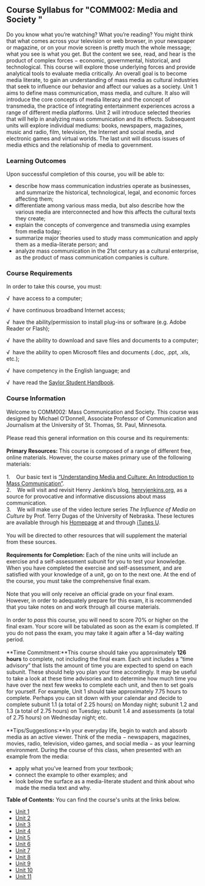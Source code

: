 Course Syllabus for "COMM002: Media and Society "
-------------------------------------------------

Do you know what you’re watching? What you’re reading? You might think
that what comes across your television or web browser, in your newspaper
or magazine, or on your movie screen is pretty much the whole message;
what you see is what you get. But the content we see, read, and hear is
the product of complex forces − economic, governmental, historical, and
technological. This course will explore those underlying forces and
provide analytical tools to evaluate media critically. An overall goal
is to become media literate, to gain an understanding of mass media as
cultural industries that seek to influence our behavior and affect our
values as a society. Unit 1 aims to define mass communication, mass
media, and culture. It also will introduce the core concepts of media
literacy and the concept of transmedia, the practice of integrating
entertainment experiences across a range of different media platforms.
Unit 2 will introduce selected theories that will help in analyzing mass
communication and its effects. Subsequent units will explore individual
mediums: books, newspapers, magazines, music and radio, film,
television, the Internet and social media, and electronic games and
virtual worlds. The last unit will discuss issues of media ethics and
the relationship of media to government.

### Learning Outcomes

Upon successful completion of this course, you will be able to:

-   describe how mass communication industries operate as businesses,
    and summarize the historical, technological, legal, and economic
    forces affecting them;
-   differentiate among various mass media, but also describe how the
    various media are interconnected and how this affects the cultural
    texts they create;
-   explain the concepts of convergence and transmedia using examples
    from media today;
-   summarize major theories used to study mass communication and apply
    them as a media-literate person; and
-   analyze mass communication in the 21st century as a cultural
    enterprise, as the product of mass communication companies is
    culture.

### Course Requirements

In order to take this course, you must:  
  
 √  have access to a computer;  
  
 √  have continuous broadband Internet access;  
  
 √  have the ability/permission to install plug-ins or software (e.g.
Adobe Reader or Flash);  
  
 √  have the ability to download and save files and documents to a
computer;  
  
 √  have the ability to open Microsoft files and documents (.doc, .ppt,
.xls, etc.);  
  
 √  have competency in the English language; and  
  
 √  have read the [Saylor Student
Handbook](http://www.saylor.org/site/wp-content/uploads/2012/05/Saylor-StudentHandbook.pdf).

### Course Information

Welcome to COMM002: Mass Communication and Society. This course was
designed by Michael O’Donnell, Associate Professor of Communication and
Journalism at the University of St. Thomas, St. Paul, Minnesota.  
    
 Please read this general information on this course and its
requirements:  
    
 **Primary Resources:** This course is composed of a range of different
free, online materials. However, the course makes primary use of the
following materials:  
    
 1.    Our basic text is [“Understanding Media and Culture: An
Introduction to Mass
Communication”](http://www.saylor.org/site/textbooks/Understanding%20Media%20and%20Culture.pdf).  
 2.    We will visit and revisit Henry Jenkins’s blog,
[henryjenkins.org](http://henryjenkins.org), as a source for provocative
and informative discussions about mass communication.  
 3.    We will make use of the video lecture series *The Influence of
Media on Culture* by Prof. Terry Dugas of the University of Nebraska.
These lectures are available through his
[Homepage](http://ruby.fgcu.edu/courses/tdugas/ids3301/syllabus.html) at
and through [iTunes
U](http://%20itunes.apple.com/us/podcast/influence-media-on-culture/id262238502).  
    
 You will be directed to other resources that will supplement the
material from these sources.  
    
 **Requirements for Completion:** Each of the nine units will include an
exercise and a self-assessment subunit for you to test your knowledge.
When you have completed the exercise and self-assessment, and are
satisfied with your knowledge of a unit, go on to the next one. At the
end of the course, you must take the comprehensive final exam.  
    
 Note that you will only receive an official grade on your final exam.
However, in order to adequately prepare for this exam, it is recommended
that you take notes on and work through all course materials.  
    
 In order to *pass* this course, you will need to score 70% or higher on
the final exam. Your score will be tabulated as soon as the exam is
completed. If you do not pass the exam, you may take it again after a
14-day waiting period.  
    
 **Time Commitment:**This course should take you approximately **126
hours** to complete, not including the final exam. Each unit includes a
“time advisory” that lists the amount of time you are expected to spend
on each subunit. These should help you plan your time accordingly. It
may be useful to take a look at these time advisories and to determine
how much time you have over the next few weeks to complete each unit,
and then to set goals for yourself. For example, Unit 1 should take
approximately 7.75 hours to complete. Perhaps you can sit down with your
calendar and decide to complete subunit 1.1 (a total of 2.25 hours) on
Monday night; subunit 1.2 and 1.3 (a total of 2.75 hours) on Tuesday;
subunit 1.4 and assessments (a total of 2.75 hours) on Wednesday night;
etc.  
    
 **Tips/Suggestions:**In your everyday life, begin to watch and absorb
media as an active viewer. Think of the media − newspapers, magazines,
movies, radio, television, video games, and social media − as your
learning environment. During the course of this class, when presented
with an example from the media:  

-   apply what you’ve learned from your textbook;
-   connect the example to other examples; and
-   look below the surface as a media-literate student and think about
    who made the media text and why.

**Table of Contents:** You can find the course's units at the links below.

- [Unit 1](https://legacy.saylor.org/comm002/Unit01/)
- [Unit 2](https://legacy.saylor.org/comm002/Unit02/)
- [Unit 3](https://legacy.saylor.org/comm002/Unit03/)
- [Unit 4](https://legacy.saylor.org/comm002/Unit04/)
- [Unit 5](https://legacy.saylor.org/comm002/Unit05/)
- [Unit 6](https://legacy.saylor.org/comm002/Unit06/)
- [Unit 7](https://legacy.saylor.org/comm002/Unit07/)
- [Unit 8](https://legacy.saylor.org/comm002/Unit08/)
- [Unit 9](https://legacy.saylor.org/comm002/Unit09/)
- [Unit 10](https://legacy.saylor.org/comm002/Unit10/)
- [Unit 11](https://legacy.saylor.org/comm002/Unit11/)
